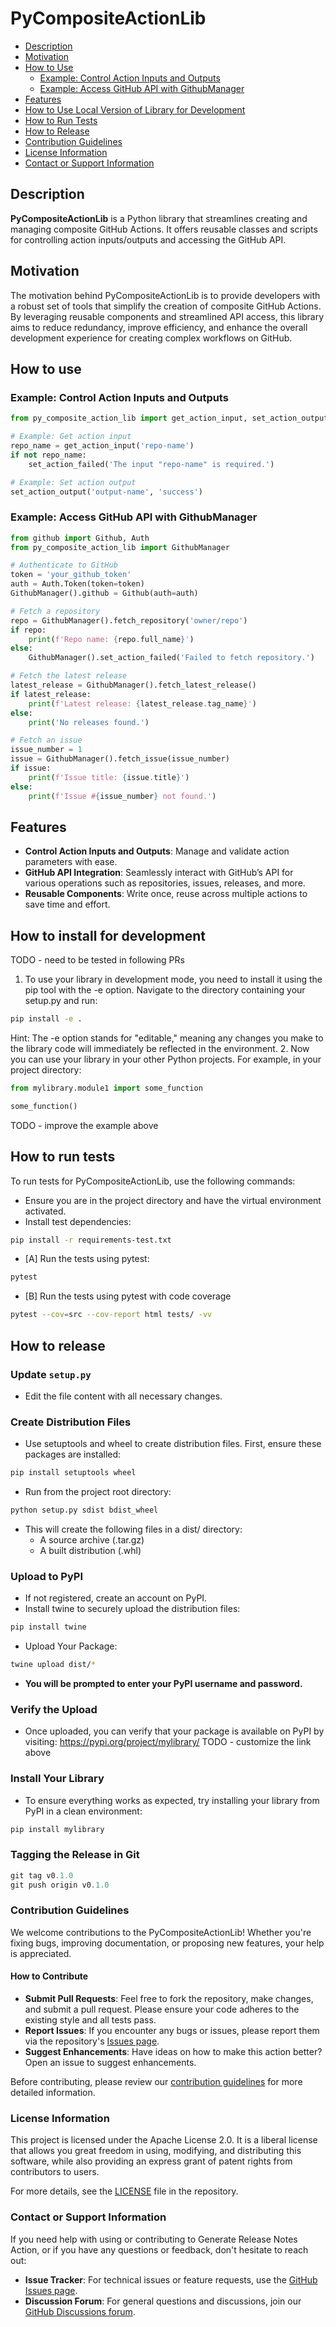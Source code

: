 # PyCompositeActionLib

- [Description](#description)
- [Motivation](#motivation)
- [How to Use](#how-to-use)
  - [Example: Control Action Inputs and Outputs](#example-control-action-inputs-and-outputs)
  - [Example: Access GitHub API with GithubManager](#example-access-github-api-with-githubmanager)
- [Features](#features)
- [How to Use Local Version of Library for Development](#how-to-use-local-version-of-library-for-development)
- [How to Run Tests](#how-to-run-tests)
- [How to Release](#how-to-release)
- [Contribution Guidelines](#contribution-guidelines)
- [License Information](#license-information)
- [Contact or Support Information](#contact-or-support-information)


## Description
**PyCompositeActionLib** is a Python library that streamlines creating and managing composite GitHub Actions. It offers reusable classes and scripts for controlling action inputs/outputs and accessing the GitHub API. 

## Motivation
The motivation behind PyCompositeActionLib is to provide developers with a robust set of tools that simplify the creation of composite GitHub Actions. By leveraging reusable components and streamlined API access, this library aims to reduce redundancy, improve efficiency, and enhance the overall development experience for creating complex workflows on GitHub.

## How to use
### Example: Control Action Inputs and Outputs
```python
from py_composite_action_lib import get_action_input, set_action_output, set_action_failed

# Example: Get action input
repo_name = get_action_input('repo-name')
if not repo_name:
    set_action_failed('The input "repo-name" is required.')

# Example: Set action output
set_action_output('output-name', 'success')
```

### Example: Access GitHub API with GithubManager
```python
from github import Github, Auth
from py_composite_action_lib import GithubManager

# Authenticate to GitHub
token = 'your_github_token'
auth = Auth.Token(token=token)   
GithubManager().github = Github(auth=auth)

# Fetch a repository
repo = GithubManager().fetch_repository('owner/repo')
if repo:
    print(f'Repo name: {repo.full_name}')
else:
    GithubManager().set_action_failed('Failed to fetch repository.')

# Fetch the latest release
latest_release = GithubManager().fetch_latest_release()
if latest_release:
    print(f'Latest release: {latest_release.tag_name}')
else:
    print('No releases found.')

# Fetch an issue
issue_number = 1
issue = GithubManager().fetch_issue(issue_number)
if issue:
    print(f'Issue title: {issue.title}')
else:
    print(f'Issue #{issue_number} not found.')
```

## Features
- **Control Action Inputs and Outputs**: Manage and validate action parameters with ease.
- **GitHub API Integration**: Seamlessly interact with GitHub’s API for various operations such as repositories, issues, releases, and more.
- **Reusable Components**: Write once, reuse across multiple actions to save time and effort.

## How to install for development
TODO - need to be tested in following PRs 
1. To use your library in development mode, you need to install it using the pip tool with the -e option. Navigate to the directory containing your setup.py and run:
```bash
pip install -e .
```
Hint: The -e option stands for "editable," meaning any changes you make to the library code will immediately be reflected in the environment.
2. Now you can use your library in your other Python projects. For example, in your project directory:
```python
from mylibrary.module1 import some_function

some_function()
```
TODO - improve the example above

## How to run tests
To run tests for PyCompositeActionLib, use the following commands:
- Ensure you are in the project directory and have the virtual environment activated.
- Install test dependencies:
```bash
pip install -r requirements-test.txt
```
- [A] Run the tests using pytest:
```bash
pytest
```
- [B] Run the tests using pytest with code coverage
```bash
pytest --cov=src --cov-report html tests/ -vv
```

## How to release
### Update `setup.py`
- Edit the file content with all necessary changes.

### Create Distribution Files
- Use setuptools and wheel to create distribution files. First, ensure these packages are installed:
```bash
pip install setuptools wheel
```
- Run from the project root directory:
```bash
python setup.py sdist bdist_wheel
```
- This will create the following files in a dist/ directory:
  - A source archive (.tar.gz)
  - A built distribution (.whl)
  
### Upload to PyPI
- If not registered, create an account on PyPI.
- Install twine to securely upload the distribution files:
```bash
pip install twine
```
- Upload Your Package:
```bash
twine upload dist/*
```
  - **You will be prompted to enter your PyPI username and password.**

### Verify the Upload
- Once uploaded, you can verify that your package is available on PyPI by visiting: https://pypi.org/project/mylibrary/
TODO - customize the link above

### Install Your Library
- To ensure everything works as expected, try installing your library from PyPI in a clean environment:
```bash
pip install mylibrary
```

### Tagging the Release in Git
```sbt
git tag v0.1.0
git push origin v0.1.0
```

### Contribution Guidelines

We welcome contributions to the PyCompositeActionLib! Whether you're fixing bugs, improving documentation, or proposing new features, your help is appreciated.

#### How to Contribute
- **Submit Pull Requests**: Feel free to fork the repository, make changes, and submit a pull request. Please ensure your code adheres to the existing style and all tests pass.
- **Report Issues**: If you encounter any bugs or issues, please report them via the repository's [Issues page](https://github.com/AbsaOSS/py-composite-action-lib/issues).
- **Suggest Enhancements**: Have ideas on how to make this action better? Open an issue to suggest enhancements.

Before contributing, please review our [contribution guidelines](https://github.com/AbsaOSS/py-composite-action-lib/blob/master/CONTRIBUTING.md) for more detailed information.

### License Information

This project is licensed under the Apache License 2.0. It is a liberal license that allows you great freedom in using, modifying, and distributing this software, while also providing an express grant of patent rights from contributors to users.

For more details, see the [LICENSE](https://github.com/AbsaOSS/py-composite-action-lib/blob/master/LICENSE) file in the repository.

### Contact or Support Information

If you need help with using or contributing to Generate Release Notes Action, or if you have any questions or feedback, don't hesitate to reach out:

- **Issue Tracker**: For technical issues or feature requests, use the [GitHub Issues page](https://github.com/AbsaOSS/py-composite-action-lib/issues).
- **Discussion Forum**: For general questions and discussions, join our [GitHub Discussions forum](https://github.com/AbsaOSS/py-composite-action-lib/discussions).
